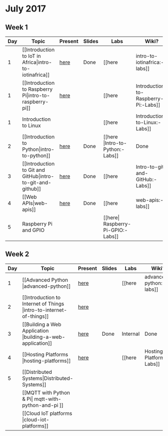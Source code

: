 # July 2017

## Week 1
| Day | Topic | Present | Slides | Labs | Wiki? |
|-----|-------|---------|---------|-------|-------|
|  1  | [[Introduction to IoT in Africa\|intro-to-iotinafrica]] | [here](https://gitpitch.com/iotinafrica/material?p=intro-to-iotinafrica) | Done | [[here |intro-to-iotinafrica:-labs]] | Done |
|  1  | [[Introduction to Raspberry Pi\|intro-to-raspberry-pi]] | [here](https://gitpitch.com/iotinafrica/material?p=intro-to-raspberry-pi) | | [[here| Introduction-to-Raspberry-Pi:-Labs]] | Done |
|  1  | Introduction to Linux | | | [[here| Introduction-to-Linux:-Labs]]
|  2  | [[Introduction to Python\|intro-to-python]] | [here](https://gitpitch.com/iotinafrica/material?p=intro-to-python) | Done | [[here \|Intro-to-Python:-Labs]] | Done |
|  3  | [[Introduction to Git and GitHub\|intro-to-git-and-github]] | [here](https://gitpitch.com/iotinafrica/material?p=intro-to-git-and-github) | Done | [[here| Intro-to-git-and-GitHub:-Labs]] | Done |
|  4  | [[Web APIs\|web-apis]] | [here](https://gitpitch.com/iotinafrica/material?p=web-apis) | Done | [[here |web-apis:-labs]] | Done |
|  5  | Raspberry Pi and GPIO | | | [[here\| Raspberry-Pi-GPIO:-Labs]] | |

## Week 2
| Day | Topic | Present | Slides | Labs | Wiki? |
|-----|-------|---------|---------|-------|-------|
|  1  | [[Advanced Python \|advanced-python]] | [here](https://gitpitch.com/iotinafrica/material?p=advanced-python) | | [[here| advanced-python:-labs]] | Done |
|  2  | [[Introduction to Internet of Things \|intro-to-internet-of-things]] | [here](https://gitpitch.com/iotinafrica/material?p=intro-to-internet-of-things) |
|  3  | [[Building a Web Application \|building-a-web-application]] | [here](https://gitpitch.com/iotinafrica/material?p=building-a-web-application) | Done | Internal | Done |
|  4  | [[Hosting Platforms \|hosting-platforms]] | [here](https://gitpitch.com/iotinafrica/material?p=hosting-platforms) | | [[here| Hosting-Platforms:-Labs]] | Done |
|  5  | [[Distributed Systems\|Distributed-Systems]] |
|| [[MQTT with Python & Pi\| mqtt-with-python-and-pi ]] | | | |
|| [[Cloud IoT platforms \|cloud-iot-platforms]] ||||